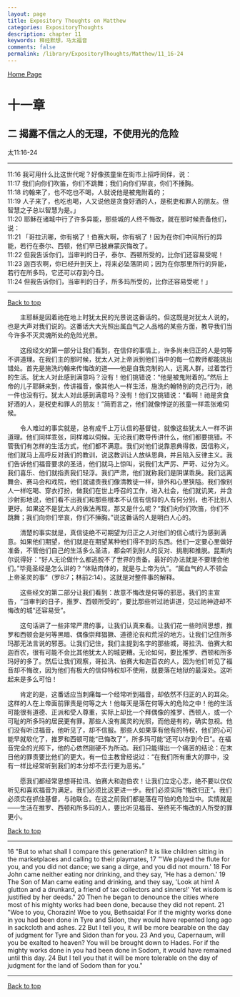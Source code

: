 ```yaml
---
layout: page
title: Expository Thoughts on Matthew
categories: ExpositoryThoughts
description: chapter 11
keywords: 释经默想，马太福音
comments: false
permalink: /library/ExpositoryThoughts/Matthew/11_16-24
---
```

[ Home Page ]({{site.baseurl}}/index) <br>

<a name="0"></a>
# 十一章 

## 二 揭露不信之人的无理，不使用光的危险

太11:16-24

***

11:16 我可用什么比这世代呢？好像孩童坐在街市上招呼同伴，说：<br>
11:17 我们向你们吹笛，你们不跳舞；我们向你们举哀，你们不捶胸。<br>
11:18 约翰来了，也不吃也不喝，人就说他是被鬼附着的；<br>
11:19 人子来了，也吃也喝，人又说他是贪食好酒的人，是税吏和罪人的朋友。但智慧之子总以智慧为是。」<br>
11:20 耶稣在诸城中行了许多异能，那些城的人终不悔改，就在那时候责备他们，说：<br>
11:21 「哥拉汛哪，你有祸了！伯赛大啊，你有祸了！因为在你们中间所行的异能，若行在泰尔、西顿，他们早已披麻蒙灰悔改了。<br>
11:22 但我告诉你们，当审判的日子，泰尔、西顿所受的，比你们还容易受呢！<br>
11:23 迦百农啊，你已经升到天上，将来必坠落阴间；因为在你那里所行的异能，若行在所多玛，它还可以存到今日。<br>
11:24 但我告诉你们，当审判的日子，所多玛所受的，比你还容易受呢！」<br>

***

[Back to top](#0)

&emsp;&emsp;主耶稣是因着祂在地上时犹太民的光景说这番话的。但这既是对犹太人说的，也是大声对我们说的。这番话大大光照出属血气之人品格的某些方面，教导我们当今许多不灭灵魂所处的危险光景。

&emsp;&emsp;这段经文的第一部分让我们看到，在信仰的事情上，许多尚未归正的人是何等不讲道理。在我们主的那时候，犹太人对上帝派到他们当中的每一位教师都能挑出错处。首先是施洗约翰来传悔改的道——他是自我克制的人，远离人群，过着苦行的生活。犹太人对此感到满意吗？没有！他们挑错说：“他是被鬼附着的。”然后上帝的儿子耶稣来到，传讲福音，像其他人一样生活，施洗约翰特别的克己行为，祂一件也没有行。犹太人对此感到满意吗？没有！他们又挑错说：“看啊！祂是贪食好酒的人，是税吏和罪人的朋友！”简而言之，他们就像悖逆的孩童一样乖张难伺候。

&emsp;&emsp;令人难过的事实就是，总有成千上万认信的基督徒，就像这些犹太人一样不讲道理。他们同样乖张，同样难以伺候。无论我们教导传讲什么，他们都要挑错。不管我们有怎样的生活方式，他们都不满意。我们对他们说靠恩典得救，因信称义，他们就马上高呼反对我们的教训，说这教训让人放纵恩典，并且陷入反律主义。我们告诉他们福音要求的圣洁，他们就马上惊叫，说我们太严厉、严苛、过分为义。我们喜乐、他们就指责我们轻浮。我们严肃，他们就称我们是阴谋乖戾。我们远离舞会、赛马会和戏院，他们就谴责我们像清教徒一样，排外和心里狭隘。我们像别人一样吃喝、穿衣打扮，做我们在世上呼召的工作，进入社会，他们就讥笑，并含沙射影地说，他们看不出我们和那些根本不认信有信仰的人有何分别，也不比别人更好。如果这不是犹太人的做法再现，那又是什么呢？“我们向你们吹笛，你们不跳舞；我们向你们举哀，你们不捶胸。”说这番话的人是明白人心的。

&emsp;&emsp;清楚的事实就是，真信徒绝不可期望为归正之人对他们的信心或行为感到满意。如果他们期望，他们就是在期望某种他们得不到的东西。他们一定要心里做好准备，不管他们自己的生活多么圣洁，都会听到别人的反对、挑剔和推脱。昆斯内尔说得好：“好人无论做什么都逃脱不了世界的责备。最好的办法就是不要理会他们。”毕竟圣经是怎么讲的？“体贴肉体的，就是与上帝为仇”。“属血气的人不领会上帝圣灵的事”（罗8:7；林前2:14）。这就是对整件事的解释。

&emsp;&emsp;这些经文的第二部分让我们看到：故意不悔改是何等的邪恶。我们的主宣告，“当审判的日子，推罗、西顿所受的”，要比那些听过祂讲道，见过祂神迹却不悔改的城“还容易受”。

&emsp;&emsp;这句话讲了一些非常严肃的事，让我们认真来看。让我们花一些时间思想，推罗和西顿会是何等黑暗、偶像崇拜猖獗、道德沦丧和荒淫的地方。让我们记住所多玛那无法言说的邪恶。让我们记住，我们主提到名字的那些城，哥拉汛、伯赛大和迦百农，很有可能不会比其他犹太人的城更糟。无论如何，要比推罗、西顿和所多玛好的多了。然后让我们观察，哥拉汛、伯赛大和迦百农的人，因为他们听见了福音却不悔改，因为他们有极大的信仰特权却不使用，就要落在地狱的最深处。这听起来是多么可怕！

&emsp;&emsp;肯定的是，这番话应当刺痛每一个经常听到福音，却依然不归正的人的耳朵。这样的人在上帝面前罪责是何等之大！他每天是落在何等大的危险之中！他的生活可能很有道德、正派和受人尊重，实际上却比一个拜偶像的推罗、西顿人，或一个可耻的所多玛的居民更有罪。那些人没有属灵的光照，而他是有的，确实忽视。他们没有听过福音，他听见了，却不信服。那些人如果享有他有的特权，他们的心可能早就软化了，推罗和西顿可能“已悔改了”，所多玛可能“还可以存到今日”。在福音完全的光照下，他的心依然刚硬不为所动。我们只能得出一个痛苦的结论：在末日他的罪责要比他们的更大。有一位主教曾经说过：“在我们所有重大的罪中，没有一样比经常听到我们的本分却不去行更为恶劣。”

&emsp;&emsp;愿我们都经常思想哥拉讯、伯赛大和迦伯农！让我们立定心志，绝不要以仅仅听见和喜欢福音为满足。我们必须比这更进一步。我们必须实际“悔改归正”。我们必须实在抓住基督，与祂联合。在这之前我们都是落在可怕的危险当中。实情就是——生活在推罗、西顿和所多玛的人，要比听见福音、至终死不悔改的人所受的罪更小。

[Back to top](#0)

***

16 "But to what shall I compare this generation? It is like children sitting in the marketplaces and calling to their playmates, 17 "'We played the flute for you, and you did not dance; we sang a dirge, and you did not mourn.' 18 For John came neither eating nor drinking, and they say, 'He has a demon.' 19 The Son of Man came eating and drinking, and they say, 'Look at him! A glutton and a drunkard, a friend of tax collectors and sinners!' Yet wisdom is justified by her deeds." 20 Then he began to denounce the cities where most of his mighty works had been done, because they did not repent. 21 "Woe to you, Chorazin! Woe to you, Bethsaida! For if the mighty works done in you had been done in Tyre and Sidon, they would have repented long ago in sackcloth and ashes. 22 But I tell you, it will be more bearable on the day of judgment for Tyre and Sidon than for you. 23 And you, Capernaum, will you be exalted to heaven? You will be brought down to Hades. For if the mighty works done in you had been done in Sodom, it would have remained until this day. 24 But I tell you that it will be more tolerable on the day of judgment for the land of Sodom than for you."

***

[Back to top](#0)
